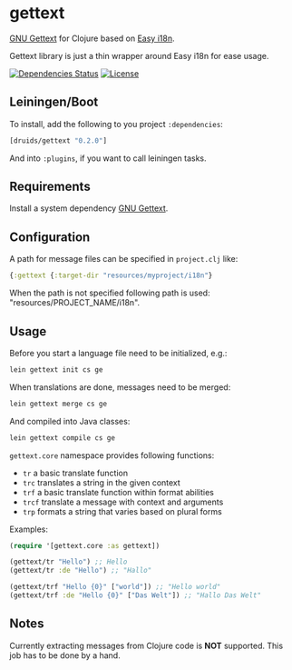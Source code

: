 gettext
=======

[GNU Gettext](https://www.gnu.org/software/gettext) for Clojure based on
 [Easy i18n](https://github.com/awkay/easy-i18n).

Gettext library is just a thin wrapper around Easy i18n for ease usage.

[![Dependencies Status](https://jarkeeper.com/druids/gettext/status.png)](https://jarkeeper.com/druids/gettext)
[![License](https://img.shields.io/badge/MIT-Clause-blue.svg)](https://opensource.org/licenses/MIT)


Leiningen/Boot
--------------

To install, add the following to you project `:dependencies`:

```clojure
[druids/gettext "0.2.0"]
```

And into `:plugins`, if you want to call leiningen tasks.


Requirements
------------

Install a system dependency [GNU Gettext](https://www.gnu.org/software/gettext).


Configuration
-------------

A path for message files can be specified in `project.clj` like:

```clojure
{:gettext {:target-dir "resources/myproject/i18n"}
```

When the path is not specified following path is used: "resources/PROJECT\_NAME/i18n".


Usage
-----

Before you start a language file need to be initialized, e.g.:

```sh
lein gettext init cs ge
```

When translations are done, messages need to be merged:

```sh
lein gettext merge cs ge
```

And compiled into Java classes:

```sh
lein gettext compile cs ge
```


`gettext.core` namespace provides following functions:

- `tr` a basic translate function
- `trc` translates a string in the given context
- `trf` a basic translate function within format abilities
- `trcf` translate a message with context and arguments
- `trp` formats a string that varies based on plural forms


Examples:

```clojure
(require '[gettext.core :as gettext])

(gettext/tr "Hello") ;; Hello
(gettext/tr :de "Hello") ;; "Hallo"

(gettext/trf "Hello {0}" ["world"]) ;; "Hello world"
(gettext/trf :de "Hello {0}" ["Das Welt"]) ;; "Hallo Das Welt"
```


Notes
-----

Currently extracting messages from Clojure code is **NOT** supported. This job has to be done by a hand.
